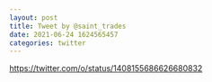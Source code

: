 ```yaml
--- 
layout: post 
title: Tweet by @saint_trades 
date: 2021-06-24 1624565457 
categories: twitter 
--- 
```

https://twitter.com/o/status/1408155686626680832